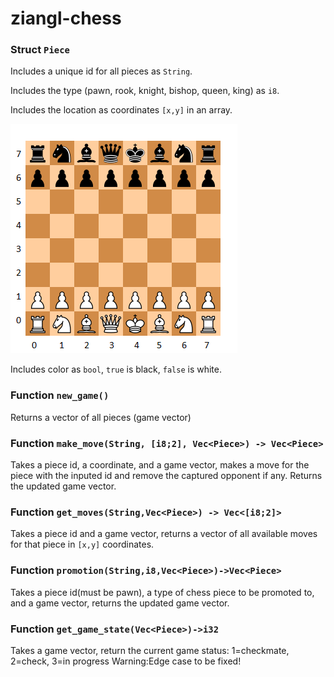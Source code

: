 # ziangl-chess

### Struct `Piece`
Includes a unique id for all pieces as `String`.

Includes the type (pawn, rook, knight, bishop, queen, king) as `i8`.

Includes the location as coordinates `[x,y]` in an array.

![chess board](/readme_pic.png)

Includes color as `bool`, `true` is black, `false` is white.

### Function `new_game()`
Returns a vector of all pieces (game vector)

### Function `make_move(String, [i8;2], Vec<Piece>) -> Vec<Piece>`
Takes a piece id, a coordinate, and a game vector, makes a move for the piece with the inputed id and remove the captured opponent if any.
Returns the updated game vector.

### Function `get_moves(String,Vec<Piece>) -> Vec<[i8;2]>`
Takes a piece id and a game vector, returns a vector of all available moves for that piece in `[x,y]` coordinates.

### Function `promotion(String,i8,Vec<Piece>)->Vec<Piece>`
Takes a piece id(must be pawn), a type of chess piece to be promoted to, and a game vector, returns the updated game vector.

### Function `get_game_state(Vec<Piece>)->i32`
Takes a game vector, return the current game status: 1=checkmate, 2=check, 3=in progress
Warning:Edge case to be fixed!